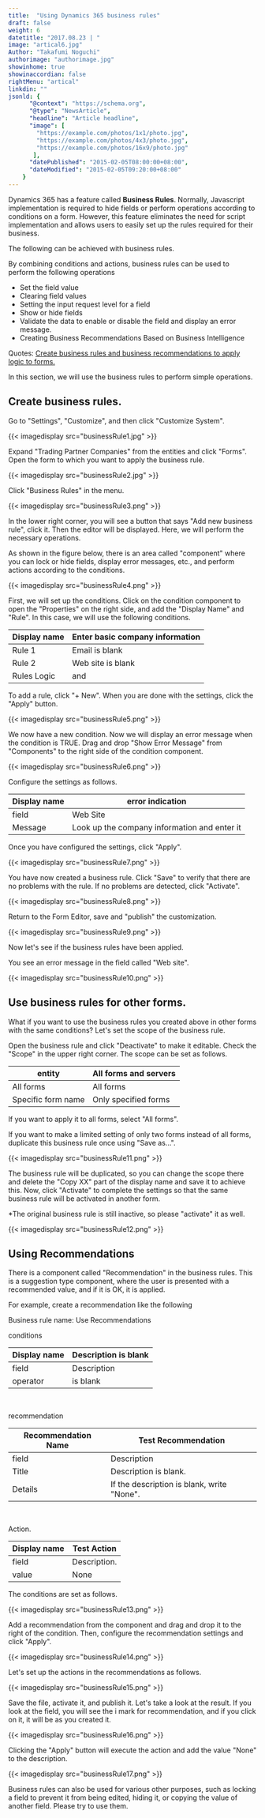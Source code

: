 ```yaml
---
title:  "Using Dynamics 365 business rules"
draft: false
weight: 6
datetitle: "2017.08.23 | "
image: "artical6.jpg"
Author: "Takafumi Noguchi"
authorimage: "authorimage.jpg"
showinhome: true
showinaccordian: false
rightMenu: "artical"
linkdin: ""
jsonld: {
      "@context": "https://schema.org",
      "@type": "NewsArticle",
      "headline": "Article headline",
      "image": [
        "https://example.com/photos/1x1/photo.jpg",
        "https://example.com/photos/4x3/photo.jpg",
        "https://example.com/photos/16x9/photo.jpg"
       ],
      "datePublished": "2015-02-05T08:00:00+08:00",
      "dateModified": "2015-02-05T09:20:00+08:00"
    }
---
```

<!-- Intro  -->
Dynamics 365 has a feature called **Business Rules**. Normally, Javascript implementation is required to hide fields or perform operations according to conditions on a form. However, this feature eliminates the need for script implementation and allows users to easily set up the rules required for their business.

The following can be achieved with business rules.

<!-- Quate Box -->
By combining conditions and actions, business rules can be used to perform the following operations
* Set the field value
* Clearing field values
* Setting the input request level for a field
* Show or hide fields
* Validate the data to enable or disable the field and display an error message.
* Creating Business Recommendations Based on Business Intelligence

Quotes: [Create business rules and business recommendations to apply logic to forms.](https://docs.microsoft.com/ja-jp/dynamics365/customer-engagement/customize/create-business-rules-recommendations-apply-logic-form)    

In this section, we will use the business rules to perform simple operations.


## Create business rules.
Go to "Settings", "Customize", and then click "Customize System".
<!-- Image= businessRule1.jpg -->
{{< imagedisplay src="businessRule1.jpg" >}}

Expand "Trading Partner Companies" from the entities and click "Forms". Open the form to which you want to apply the business rule.
<!-- Image= businessRule2.jpg -->
{{< imagedisplay src="businessRule2.jpg" >}}

Click "Business Rules" in the menu.
<!-- Image= businessRule3.png -->
{{< imagedisplay src="businessRule3.png" >}}

In the lower right corner, you will see a button that says "Add new business rule", click it. Then the editor will be displayed. Here, we will perform the necessary operations.

As shown in the figure below, there is an area called "component" where you can lock or hide fields, display error messages, etc., and perform actions according to the conditions.
<!-- Image= businessRule4.png -->
{{< imagedisplay src="businessRule4.png" >}}

First, we will set up the conditions. Click on the condition component to open the "Properties" on the right side, and add the "Display Name" and "Rule". In this case, we will use the following conditions.

| Display name      | Enter basic company information       |
| --- | --- |
| Rule 1   | Email is blank        |
| Rule 2   | Web site is blank        |
| Rules Logic   | and        |

To add a rule, click "+ New". When you are done with the settings, click the "Apply" button.
<!-- Image=  businessRule5.png-->
{{< imagedisplay src="businessRule5.png" >}}

We now have a new condition. Now we will display an error message when the condition is TRUE. Drag and drop "Show Error Message" from "Components" to the right side of the condition component.
<!-- Image= businessRule6.png -->
{{< imagedisplay src="businessRule6.png" >}}

Configure the settings as follows.

| Display name      | error indication       |
| --- | --- |
| field   | Web Site        |
| Message   | Look up the company information and enter it        |

Once you have configured the settings, click "Apply".
<!-- Image= businessRule7.png -->
{{< imagedisplay src="businessRule7.png" >}}

You have now created a business rule. Click "Save" to verify that there are no problems with the rule. If no problems are detected, click "Activate".
<!-- Image= businessRule8.png -->
{{< imagedisplay src="businessRule8.png" >}}

Return to the Form Editor, save and "publish" the customization.
<!-- Image= businessRule9.png -->
{{< imagedisplay src="businessRule9.png" >}}

Now let's see if the business rules have been applied.

You see an error message in the field called "Web site".
<!-- Image= businessRule10.png -->
{{< imagedisplay src="businessRule10.png" >}}

## Use business rules for other forms.
What if you want to use the business rules you created above in other forms with the same conditions? Let's set the scope of the business rule.

Open the business rule and click "Deactivate" to make it editable. Check the "Scope" in the upper right corner. The scope can be set as follows.

| entity      | All forms and servers       |
| --- | --- |
| All forms   | All forms        |
| Specific form name   | Only specified forms        |


If you want to apply it to all forms, select "All forms".

If you want to make a limited setting of only two forms instead of all forms, duplicate this business rule once using "Save as...".
<!-- Image= businessRule11.png -->
{{< imagedisplay src="businessRule11.png" >}}

The business rule will be duplicated, so you can change the scope there and delete the "Copy XX" part of the display name and save it to achieve this. Now, click "Activate" to complete the settings so that the same business rule will be activated in another form.

*The original business rule is still inactive, so please "activate" it as well.
<!-- Image= businessRule12.png -->
{{< imagedisplay src="businessRule12.png" >}}

## Using Recommendations
There is a component called "Recommendation" in the business rules. This is a suggestion type component, where the user is presented with a recommended value, and if it is OK, it is applied.

For example, create a recommendation like the following

Business rule name: Use Recommendations

conditions

| Display name      | Description is blank       |
| --- | --- |
| field   | Description        |
| operator   | is blank        |     

&nbsp;


recommendation

| Recommendation Name      | Test Recommendation       |
| --- | --- |
| field   | Description        |
| Title      | Description is blank.       |
| Details   | If the description is blank, write "None".        |

&nbsp;

Action.

| Display name      | Test Action       |
| --- | --- |
| field   | Description.        |
| value   | None        |


The conditions are set as follows.
<!-- Image= businessRule13.png -->
{{< imagedisplay src="businessRule13.png" >}}

Add a recommendation from the component and drag and drop it to the right of the condition. Then, configure the recommendation settings and click "Apply".
<!-- Image= businessRule14.png -->
{{< imagedisplay src="businessRule14.png" >}}

Let's set up the actions in the recommendations as follows.
<!-- Image= businessRule15.png -->
{{< imagedisplay src="businessRule15.png" >}}

Save the file, activate it, and publish it. Let's take a look at the result. If you look at the field, you will see the i mark for recommendation, and if you click on it, it will be as you created it.
<!-- Image= businessRule16.png -->
{{< imagedisplay src="businessRule16.png" >}}

Clicking the "Apply" button will execute the action and add the value "None" to the description.
<!-- Image= businessRule17.png -->
{{< imagedisplay src="businessRule17.png" >}}

Business rules can also be used for various other purposes, such as locking a field to prevent it from being edited, hiding it, or copying the value of another field. Please try to use them.